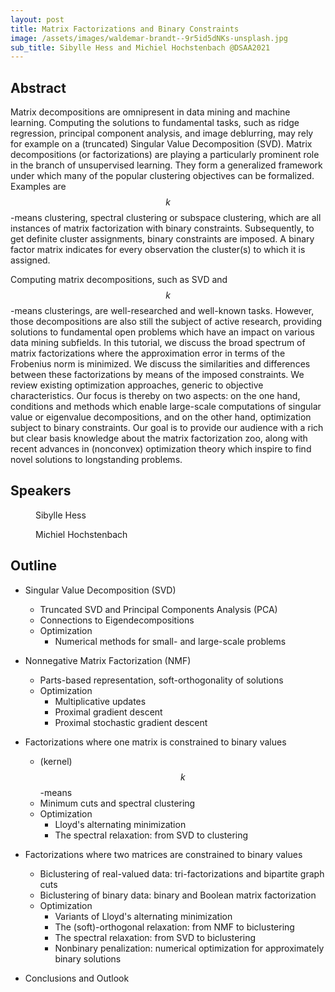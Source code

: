 ```yaml
---
layout: post
title: Matrix Factorizations and Binary Constraints
image: /assets/images/waldemar-brandt--9r5id5dNKs-unsplash.jpg
sub_title: Sibylle Hess and Michiel Hochstenbach @DSAA2021
---
```

## Abstract
Matrix decompositions are omnipresent in data mining and machine learning. Computing the solutions to fundamental tasks, such as ridge regression, principal component analysis, and image deblurring, may rely for example on a (truncated) Singular Value Decomposition (SVD). Matrix decompositions (or factorizations) are playing a particularly prominent role in the branch of unsupervised learning. They form a generalized framework under which many of the popular clustering objectives can be formalized. Examples are $$k$$-means clustering, spectral clustering or subspace clustering, which are all instances of matrix factorization with binary constraints. Subsequently, to get definite cluster assignments, binary constraints are imposed. A binary factor matrix indicates for every observation the cluster(s) to which it is assigned.    

Computing matrix decompositions, such as SVD and $$k$$-means clusterings, are well-researched and well-known tasks. However, those decompositions are also still the subject of active research, providing solutions to fundamental open problems which have an impact on various data mining subfields. 
In this tutorial, we discuss the broad spectrum of matrix factorizations where the approximation error in terms of the Frobenius norm is minimized. We discuss the similarities and differences between these factorizations by means of the imposed constraints. 
We review existing optimization approaches, generic to objective characteristics. Our focus is thereby on two aspects: on the one hand, conditions and methods which enable large-scale computations of singular value or eigenvalue decompositions, and on the other hand, optimization subject to binary constraints. Our goal is to provide our audience with a rich but clear basis knowledge about the matrix factorization zoo, along with recent advances in (nonconvex) optimization theory which inspire to find novel solutions to longstanding problems.

## Speakers
<figure class="align-speaker">
  <a href="#"><img src="{{ site.url }}{{ site.baseurl }}/assets/images/MeEgg.png" alt=""></a>
  <figcaption>Sibylle Hess</figcaption>
</figure> 
<figure class="align-speaker">
  <a href="#"><img src="{{ site.url }}{{ site.baseurl }}/assets/images/michiel2018.jpg" alt=""></a>
  <figcaption>Michiel Hochstenbach</figcaption>
</figure> 

## Outline
* Singular Value Decomposition (SVD) 
  * Truncated SVD and Principal Components Analysis (PCA)
  * Connections to Eigendecompositions
  * Optimization
    * Numerical methods for small- and large-scale problems

* Nonnegative Matrix Factorization (NMF)
  * Parts-based representation, soft-orthogonality of solutions
  * Optimization 
    * Multiplicative updates
    * Proximal gradient descent
    * Proximal stochastic gradient descent
* Factorizations where one matrix is constrained to binary values
  * (kernel) $$k$$-means
  * Minimum cuts and spectral clustering
  * Optimization 
    * Lloyd's alternating minimization
    * The spectral relaxation: from SVD to clustering
* Factorizations where two matrices are constrained to binary values
  * Biclustering of real-valued data: tri-factorizations and bipartite graph cuts
  * Biclustering of binary data: binary and Boolean matrix factorization
  * Optimization
    * Variants of Lloyd's alternating minimization
    * The (soft)-orthogonal relaxation: from NMF to biclustering
    * The spectral relaxation: from SVD to biclustering
    * Nonbinary penalization: numerical optimization for approximately binary solutions
* Conclusions and Outlook



